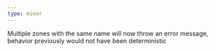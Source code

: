 ```yaml
---
type: minor
---
```

Multiple zones with the same name will now throw an error message, behavior previously would not have been deterministic